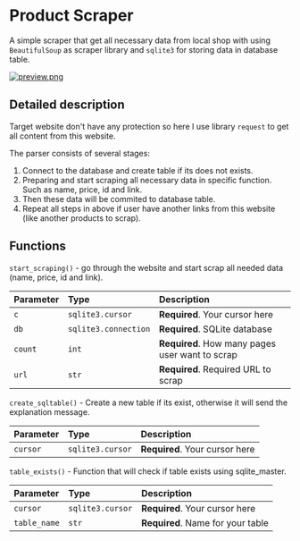 # Product Scraper
A simple scraper that get all necessary data from local shop with using ```BeautifulSoup``` as scraper library and ```sqlite3``` for storing data in database table.

[![preview.png](https://i.postimg.cc/8zKyZgzj/preview.png)](https://postimg.cc/fVdjbFXN)
## Detailed description
Target website don't have any protection so here I use library ```request``` to get all content from this website.

The parser consists of several stages:
1. Connect to the database and create table if its does not exists.
2. Preparing and start scraping all necessary data in specific function. Such as name, price, id and link.
3. Then these data will be commited to database table.
4. Repeat all steps in above if user have another links from this website (like another products to scrap).

## Functions
```start_scraping()``` - go through the website and start scrap all needed data (name, price, id and link).

| Parameter | Type     | Description                |
| :-------- | :------- | :------------------------- |
| `c` | `sqlite3.cursor` | **Required**. Your cursor here |
| `db` | `sqlite3.connection` | **Required**. SQLite database |
| `count` | `int` | **Required**. How many pages user want to scrap |
| `url` | `str` | **Required**. Required URL to scrap |

```create_sqltable()``` - Create a new table if its exist, otherwise it will send the explanation message.

| Parameter | Type     | Description                |
| :-------- | :------- | :------------------------- |
| `cursor` | `sqlite3.cursor` | **Required**. Your cursor here |

```table_exists()``` - Function that will check if table exists using sqlite_master.

| Parameter | Type     | Description                |
| :-------- | :------- | :------------------------- |
| `cursor` | `sqlite3.cursor` | **Required**. Your cursor here |
| `table_name` | `str` | **Required**. Name for your table |
